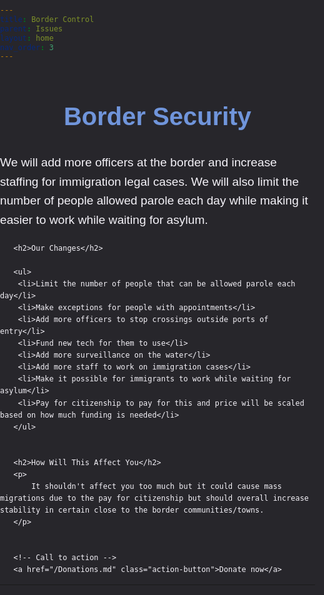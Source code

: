 ```yaml
---
title: Border Control
parent: Issues
layout: home
nav_order: 3
---
```

<html lang="en">
<head>
   <meta charset="UTF-8">
   <meta name="viewport" content="width=device-width, initial-scale=1.0">
   <title>Border Control</title>
   <style>
       body, html {
           margin: 0;
           padding: 0;
           font-family: Arial, sans-serif;
           background-color: #27262b;
           color: #f4f2f8;
           line-height: 1.6;
       }


       .content-container {
           max-width: 1000px;
           margin: 40px auto;
           padding: 20px;
           background-color: #27262b;
           border-radius: 10px;
           box-shadow: 0 2px 10px rgba(0, 0, 0, 0.1);
       }


       h1 {
           color: #7095DB;
           font-size: 2.5rem;
           text-align: center;
       }


       h2 {
           color: #4CAF50;
           font-size: 2rem;
           margin-top: 30px;
       }


       p {
           font-size: 1.2rem;
           margin-bottom: 20px;
       }


       ul, li {
           font-size: 1.1rem;
           margin-bottom: 10px;
           padding-left: 20px;
       }


       ul ul {
           margin-top: 10px;
           padding-left: 20px;
       }


       /* Styling for key terms */
       strong {
           color: #1D998D;
       }


       /* Buttons for action items */
       .action-button {
           display: inline-block;
           background-color: #4CAF50;
           color: white;
           padding: 10px 20px;
           text-decoration: none;
           border-radius: 5px;
           margin-top: 20px;
       }


       .action-button:hover {
           background-color: #45a049;
       }
   </style>
</head>
<body>


   <div class="content-container">
       <h1>Border Security</h1>
       <p>
           We will add more officers at the border and increase staffing for immigration legal cases. We will also limit the number of people allowed parole each day while making it easier to work while waiting for asylum.
       </p>


       <h2>Our Changes</h2>
       
       <ul>
		<li>Limit the number of people that can be allowed parole each day</li>
		<li>Make exceptions for people with appointments</li>
		<li>Add more officers to stop crossings outside ports of entry</li>
		<li>Fund new tech for them to use</li>
		<li>Add more surveillance on the water</li>
        <li>Add more staff to work on immigration cases</li>
        <li>Make it possible for immigrants to work while waiting for asylum</li>
        <li>Pay for citizenship to pay for this and price will be scaled based on how much funding is needed</li>
       </ul>


       <h2>How Will This Affect You</h2>
       <p>
           It shouldn't affect you too much but it could cause mass migrations due to the pay for citizenship but should overall increase stability in certain close to the border communities/towns.
       </p>


       <!-- Call to action -->
       <a href="/Donations.md" class="action-button">Donate now</a>
   </div>


</body>
</html>


----


